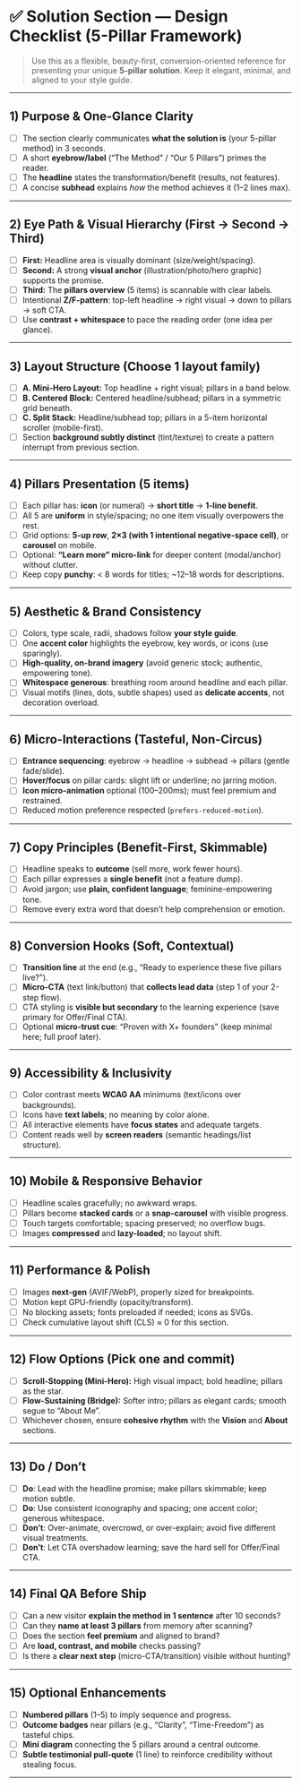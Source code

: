 # ✅ Solution Section — Design Checklist (5-Pillar Framework)

> Use this as a flexible, beauty-first, conversion-oriented reference for presenting your unique **5-pillar solution**. Keep it elegant, minimal, and aligned to your style guide.

---

## 1) Purpose & One-Glance Clarity
- [ ] The section clearly communicates **what the solution is** (your 5-pillar method) in 3 seconds.
- [ ] A short **eyebrow/label** (“The Method” / “Our 5 Pillars”) primes the reader.
- [ ] The **headline** states the transformation/benefit (results, not features).
- [ ] A concise **subhead** explains *how* the method achieves it (1–2 lines max).

---

## 2) Eye Path & Visual Hierarchy (First → Second → Third)
- [ ] **First:** Headline area is visually dominant (size/weight/spacing).
- [ ] **Second:** A strong **visual anchor** (illustration/photo/hero graphic) supports the promise.
- [ ] **Third:** The **pillars overview** (5 items) is scannable with clear labels.
- [ ] Intentional **Z/F-pattern**: top-left headline → right visual → down to pillars → soft CTA.
- [ ] Use **contrast + whitespace** to pace the reading order (one idea per glance).

---

## 3) Layout Structure (Choose 1 layout family)
- [ ] **A. Mini-Hero Layout:** Top headline + right visual; pillars in a band below.
- [ ] **B. Centered Block:** Centered headline/subhead; pillars in a symmetric grid beneath.
- [ ] **C. Split Stack:** Headline/subhead top; pillars in a 5-item horizontal scroller (mobile-first).
- [ ] Section **background subtly distinct** (tint/texture) to create a pattern interrupt from previous section.

---

## 4) Pillars Presentation (5 items)
- [ ] Each pillar has: **icon** (or numeral) → **short title** → **1-line benefit**.
- [ ] All 5 are **uniform** in style/spacing; no one item visually overpowers the rest.
- [ ] Grid options: **5-up row**, **2×3 (with 1 intentional negative-space cell)**, or **carousel** on mobile.
- [ ] Optional: **“Learn more” micro-link** for deeper content (modal/anchor) without clutter.
- [ ] Keep copy **punchy**: < 8 words for titles; ~12–18 words for descriptions.

---

## 5) Aesthetic & Brand Consistency
- [ ] Colors, type scale, radii, shadows follow **your style guide**.
- [ ] One **accent color** highlights the eyebrow, key words, or icons (use sparingly).
- [ ] **High-quality, on-brand imagery** (avoid generic stock; authentic, empowering tone).
- [ ] **Whitespace generous**: breathing room around headline and each pillar.
- [ ] Visual motifs (lines, dots, subtle shapes) used as **delicate accents**, not decoration overload.

---

## 6) Micro-Interactions (Tasteful, Non-Circus)
- [ ] **Entrance sequencing**: eyebrow → headline → subhead → pillars (gentle fade/slide).
- [ ] **Hover/focus** on pillar cards: slight lift or underline; no jarring motion.
- [ ] **Icon micro-animation** optional (100–200ms); must feel premium and restrained.
- [ ] Reduced motion preference respected (`prefers-reduced-motion`).

---

## 7) Copy Principles (Benefit-First, Skimmable)
- [ ] Headline speaks to **outcome** (sell more, work fewer hours).
- [ ] Each pillar expresses a **single benefit** (not a feature dump).
- [ ] Avoid jargon; use **plain, confident language**; feminine-empowering tone.
- [ ] Remove every extra word that doesn’t help comprehension or emotion.

---

## 8) Conversion Hooks (Soft, Contextual)
- [ ] **Transition line** at the end (e.g., “Ready to experience these five pillars live?”).
- [ ] **Micro-CTA** (text link/button) that **collects lead data** (step 1 of your 2-step flow).
- [ ] CTA styling is **visible but secondary** to the learning experience (save primary for Offer/Final CTA).
- [ ] Optional **micro-trust cue**: “Proven with X+ founders” (keep minimal here; full proof later).

---

## 9) Accessibility & Inclusivity
- [ ] Color contrast meets **WCAG AA** minimums (text/icons over backgrounds).
- [ ] Icons have **text labels**; no meaning by color alone.
- [ ] All interactive elements have **focus states** and adequate targets.
- [ ] Content reads well by **screen readers** (semantic headings/list structure).

---

## 10) Mobile & Responsive Behavior
- [ ] Headline scales gracefully; no awkward wraps.
- [ ] Pillars become **stacked cards** or a **snap-carousel** with visible progress.
- [ ] Touch targets comfortable; spacing preserved; no overflow bugs.
- [ ] Images **compressed** and **lazy-loaded**; no layout shift.

---

## 11) Performance & Polish
- [ ] Images **next-gen** (AVIF/WebP), properly sized for breakpoints.
- [ ] Motion kept GPU-friendly (opacity/transform).
- [ ] No blocking assets; fonts preloaded if needed; icons as SVGs.
- [ ] Check cumulative layout shift (CLS) ≈ 0 for this section.

---

## 12) Flow Options (Pick one and commit)
- [ ] **Scroll-Stopping (Mini-Hero):** High visual impact; bold headline; pillars as the star.
- [ ] **Flow-Sustaining (Bridge):** Softer intro; pillars as elegant cards; smooth segue to “About Me”.
- [ ] Whichever chosen, ensure **cohesive rhythm** with the **Vision** and **About** sections.

---

## 13) Do / Don’t
- [ ] **Do**: Lead with the headline promise; make pillars skimmable; keep motion subtle.
- [ ] **Do**: Use consistent iconography and spacing; one accent color; generous whitespace.
- [ ] **Don’t**: Over-animate, overcrowd, or over-explain; avoid five different visual treatments.
- [ ] **Don’t**: Let CTA overshadow learning; save the hard sell for Offer/Final CTA.

---

## 14) Final QA Before Ship
- [ ] Can a new visitor **explain the method in 1 sentence** after 10 seconds?
- [ ] Can they **name at least 3 pillars** from memory after scanning?
- [ ] Does the section **feel premium** and aligned to brand?
- [ ] Are **load, contrast, and mobile** checks passing?
- [ ] Is there a **clear next step** (micro-CTA/transition) visible without hunting?

---

## 15) Optional Enhancements
- [ ] **Numbered pillars** (1–5) to imply sequence and progress.
- [ ] **Outcome badges** near pillars (e.g., “Clarity”, “Time-Freedom”) as tasteful chips.
- [ ] **Mini diagram** connecting the 5 pillars around a central outcome.
- [ ] **Subtle testimonial pull-quote** (1 line) to reinforce credibility without stealing focus.

---